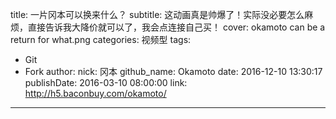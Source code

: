 title: 一片冈本可以换来什么？
subtitle: 这动画真是帅爆了！实际没必要怎么麻烦，直接告诉我大降价就可以了，我会点连接自己买！
cover: okamoto can be a return for what.png
categories: 视频型
tags:
  - Git
  - Fork
author:
  nick: 冈本
  github_name: Okamoto
date: 2016-12-10 13:30:17
publishDate: 2016-03-10 08:00:00
link: http://h5.baconbuy.com/okamoto/
---

<!-- more -->

